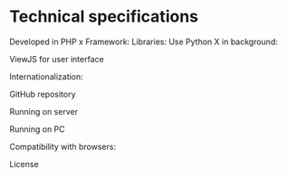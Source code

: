 # Technical specifications

Developed in PHP x
Framework: 
Libraries:
Use Python X in background:

ViewJS for user interface

Internationalization:

GitHub repository

Running on server

Running on PC

Compatibility with browsers:

License





